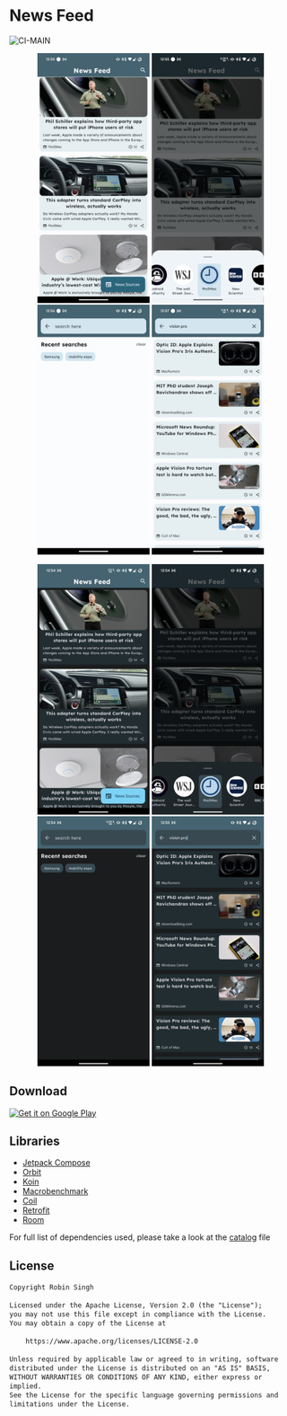 # News Feed

![CI-MAIN](https://github.com/rob729/News-Feed/actions/workflows/build.yml/badge.svg?branch=main)

<p style="text-align: center;">
  <img src="readme_images/screenshot_light_mode_home.png" width="200" alt="Home Screen"/>
  <img src="readme_images/screenshot_light_mode_news_source.png" width="200" alt="Home Screen with news sources"/>
  <img src="readme_images/screenshot_light_mode_empty_search.png" width="200" alt="Empty Search Screen"/>
  <img src="readme_images/screenshot_light_mode_search.png" width="200" alt="Search Screen"/>
</p>

<p style="text-align: center;">
  <img src="readme_images/screenshot_dark_mode_home.png" width="200" alt="Home Screen"/>
  <img src="readme_images/screenshot_dark_mode_news_source.png" width="200" alt="Home Screen with news sources"/>
  <img src="readme_images/screenshot_dark_mode_empty_search.png" width="200" alt="Empty Search Screen"/>
  <img src="readme_images/screenshot_dark_mode_search.png" width="200" alt="Search Screen"/>
</p>

## Download

<a href='https://play.google.com/store/apps/details?id=com.rob729.newsfeed'><img alt='Get it on Google Play' src='https://play.google.com/intl/en_us/badges/static/images/badges/en_badge_web_generic.png' width="200px"/></a>

## Libraries

- [Jetpack Compose](https://developer.android.com/jetpack/compose)
- [Orbit](https://orbit-mvi.org/)
- [Koin](https://insert-koin.io/)
- [Macrobenchmark](https://developer.android.com/topic/performance/benchmarking/macrobenchmark-overview)
- [Coil](https://coil-kt.github.io/coil/)
- [Retrofit](https://square.github.io/retrofit/)
- [Room](https://developer.android.com/reference/androidx/room/package-summary)

For full list of dependencies used, please take a look at the [catalog](/gradle/libs.versions.toml) file

## License

```
Copyright Robin Singh

Licensed under the Apache License, Version 2.0 (the "License");
you may not use this file except in compliance with the License.
You may obtain a copy of the License at

    https://www.apache.org/licenses/LICENSE-2.0

Unless required by applicable law or agreed to in writing, software
distributed under the License is distributed on an "AS IS" BASIS,
WITHOUT WARRANTIES OR CONDITIONS OF ANY KIND, either express or implied.
See the License for the specific language governing permissions and
limitations under the License.
```
